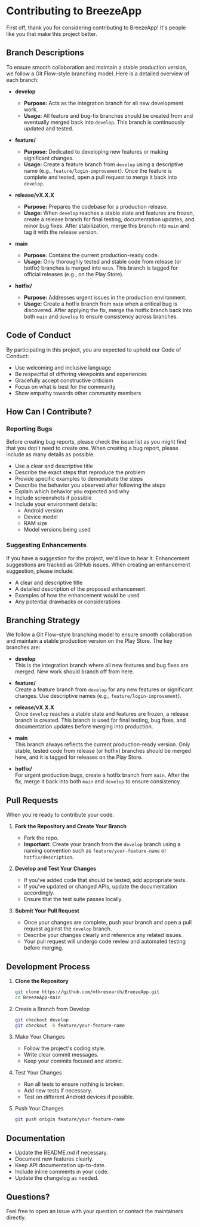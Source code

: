 # Contributing to BreezeApp

First off, thank you for considering contributing to BreezeApp! It's people like you that make this project better.

## Branch Descriptions

To ensure smooth collaboration and maintain a stable production version, we follow a Git Flow–style branching model. Here is a detailed overview of each branch:

- **develop**  
  - **Purpose:** Acts as the integration branch for all new development work.  
  - **Usage:** All feature and bug-fix branches should be created from and eventually merged back into `develop`. This branch is continuously updated and tested.

- **feature/<description>**  
  - **Purpose:** Dedicated to developing new features or making significant changes.  
  - **Usage:** Create a feature branch from `develop` using a descriptive name (e.g., `feature/login-improvement`). Once the feature is complete and tested, open a pull request to merge it back into `develop`.

- **release/vX.X.X**  
  - **Purpose:** Prepares the codebase for a production release.  
  - **Usage:** When `develop` reaches a stable state and features are frozen, create a release branch for final testing, documentation updates, and minor bug fixes. After stabilization, merge this branch into `main` and tag it with the release version.

- **main**  
  - **Purpose:** Contains the current production-ready code.  
  - **Usage:** Only thoroughly tested and stable code from release (or hotfix) branches is merged into `main`. This branch is tagged for official releases (e.g., on the Play Store).

- **hotfix/<description>**  
  - **Purpose:** Addresses urgent issues in the production environment.  
  - **Usage:** Create a hotfix branch from `main` when a critical bug is discovered. After applying the fix, merge the hotfix branch back into both `main` and `develop` to ensure consistency across branches.

## Code of Conduct

By participating in this project, you are expected to uphold our Code of Conduct:

- Use welcoming and inclusive language
- Be respectful of differing viewpoints and experiences
- Gracefully accept constructive criticism
- Focus on what is best for the community
- Show empathy towards other community members

## How Can I Contribute?

### Reporting Bugs

Before creating bug reports, please check the issue list as you might find that you don't need to create one. When creating a bug report, please include as many details as possible:

- Use a clear and descriptive title
- Describe the exact steps that reproduce the problem
- Provide specific examples to demonstrate the steps
- Describe the behavior you observed after following the steps
- Explain which behavior you expected and why
- Include screenshots if possible
- Include your environment details:
  - Android version
  - Device model
  - RAM size
  - Model versions being used

### Suggesting Enhancements

If you have a suggestion for the project, we'd love to hear it. Enhancement suggestions are tracked as GitHub issues. When creating an enhancement suggestion, please include:

- A clear and descriptive title
- A detailed description of the proposed enhancement
- Examples of how the enhancement would be used
- Any potential drawbacks or considerations

## Branching Strategy

We follow a Git Flow–style branching model to ensure smooth collaboration and maintain a stable production version on the Play Store. The key branches are:

- **develop**  
  This is the integration branch where all new features and bug fixes are merged. New work should branch off from here.

- **feature/<description>**  
  Create a feature branch from `develop` for any new features or significant changes. Use descriptive names (e.g., `feature/login-improvement`).

- **release/vX.X.X**  
  Once `develop` reaches a stable state and features are frozen, a release branch is created. This branch is used for final testing, bug fixes, and documentation updates before merging into production.

- **main**  
  This branch always reflects the current production-ready version. Only stable, tested code from release (or hotfix) branches should be merged here, and it is tagged for releases on the Play Store.

- **hotfix/<description>**  
  For urgent production bugs, create a hotfix branch from `main`. After the fix, merge it back into both `main` and `develop` to ensure consistency.

## Pull Requests

When you're ready to contribute your code:

1. **Fork the Repository and Create Your Branch**
   - Fork the repo.
   - **Important:** Create your branch from the `develop` branch using a naming convention such as `feature/your-feature-name` or `hotfix/description`.

2. **Develop and Test Your Changes**
   - If you've added code that should be tested, add appropriate tests.
   - If you’ve updated or changed APIs, update the documentation accordingly.
   - Ensure that the test suite passes locally.

3. **Submit Your Pull Request**
   - Once your changes are complete, push your branch and open a pull request against the `develop` branch.
   - Describe your changes clearly and reference any related issues.
   - Your pull request will undergo code review and automated testing before merging.

## Development Process

1. **Clone the Repository**
   ```bash
   git clone https://github.com/mtkresearch/BreezeApp.git
   cd BreezeApp-main
   ```

2. Create a Branch from Develop
   ```bash
   git checkout develop
   git checkout -b feature/your-feature-name
   ```
3. Make Your Changes
   - Follow the project's coding style.
   - Write clear commit messages.
   - Keep your commits focused and atomic.

4. Test Your Changes
   - Run all tests to ensure nothing is broken.
   - Add new tests if necessary.
   - Test on different Android devices if possible.

5. Push Your Changes
   ```bash
   git push origin feature/your-feature-name
   ```

## Documentation
- Update the README.md if necessary.
- Document new features clearly.
- Keep API documentation up-to-date.
- Include inline comments in your code.
- Update the changelog as needed.

## Questions?
Feel free to open an issue with your question or contact the maintainers directly.

